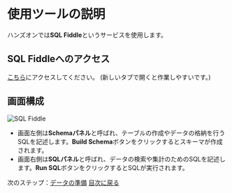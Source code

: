 # 使用ツールの説明
ハンズオンでは**SQL Fiddle**というサービスを使用します。

## SQL Fiddleへのアクセス
[こちら](http://sqlfiddle.com/)にアクセスしてください。
(新しいタブで開くと作業しやすいです。)

## 画面構成
![SQL Fiddle](https://user-images.githubusercontent.com/22129880/92338359-da145300-f0ea-11ea-86cf-d8213cd7b5fe.png)
- 画面左側は**Schemaパネル**と呼ばれ、テーブルの作成やデータの格納を行うSQLを記述します。**Build Schema**ボタンをクリックするとスキーマが作成されます。
- 画面右側は**SQLパネル**と呼ばれ、データの検索や集計のためのSQLを記述します。**Run SQL**ボタンをクリックするとSQLが実行されます。

次のステップ：[データの準備](002-data-preparation.md)
[目次に戻る](README.md)

